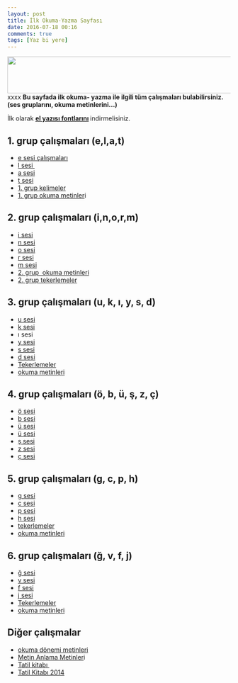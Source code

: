 ```yaml
---
layout: post
title: İlk Okuma-Yazma Sayfası
date: 2016-07-18 00:16
comments: true
tags: [Yaz bi yere]
---
```

<img class="alignnone size-full wp-image-6989" title="ilk_okuma_yazma_etkinlikleri" src="http://egitimvaktim.com/dosyalar/2012/07/ilk_okuma_yazma_etkinlikleri.jpg" alt="" width="633" height="83" />
xxxx
<strong>Bu sayfada ilk okuma- yazma ile ilgili tüm çalışmaları bulabilirsiniz. (ses gruplarını, okuma metinlerini...)</strong>

İlk olarak <strong><a href="http://egitimvaktim.com/dosyalar/ilkokuma/font.zip">el yazısı fontlarını</a> </strong>indirmelisiniz.
<h2>1. grup çalışmaları (e,l,a,t)</h2>
<ul>
	<li><a href="http://egitimvaktim.com/dosyalar/ilkokuma/1.grup/e.zip">e sesi çalışmaları</a></li>
	<li><a href="http://egitimvaktim.com/dosyalar/ilkokuma/1.grup/l.zip">l sesi </a></li>
	<li><a href="http://egitimvaktim.com/dosyalar/ilkokuma/1.grup/a.zip">a sesi</a></li>
	<li><a href="http://egitimvaktim.com/dosyalar/ilkokuma/1.grup/t.zip">t sesi</a></li>
	<li><a href="http://egitimvaktim.com/dosyalar/ilkokuma/1.grup/1.grup_kelimeler.zip">1. grup kelimeler</a></li>
	<li><a href="http://egitimvaktim.com/dosyalar/ilkokuma/1.grup/1.grup_okuma_metinleri.zip">1. grup okuma metinler</a>i</li>
</ul>
<div>
<h2>2. grup çalışmaları (i,n,o,r,m)</h2>
</div>
<div>
<ul>
	<li><a href="http://egitimvaktim.com/dosyalar/ilkokuma/2.grup/i.zip">i sesi</a></li>
	<li><a href="http://egitimvaktim.com/dosyalar/ilkokuma/2.grup/n.zip">n sesi</a></li>
	<li><a href="http://egitimvaktim.com/dosyalar/ilkokuma/2.grup/o.zip">o sesi</a></li>
	<li><a href="http://egitimvaktim.com/dosyalar/ilkokuma/2.grup/r.zip">r sesi</a></li>
	<li><a href="http://egitimvaktim.com/dosyalar/ilkokuma/2.grup/m.zip">m sesi</a></li>
	<li><a href="http://egitimvaktim.com/dosyalar/ilkokuma/2.grup/2.grup_okuma_metinleri.zip">2. grup  okuma metinleri</a></li>
	<li><a href="http://egitimvaktim.com/dosyalar/ilkokuma/2.grup/tekerlemeler.zip">2. grup tekerlemeler</a></li>
</ul>
<div>
<h2>3. grup çalışmaları (<strong>u, k, ı, y, s, d</strong>)</h2>
<ul>
	<li><a href="http://egitimvaktim.com/dosyalar/ilkokuma/3.grup/u.zip">u sesi</a></li>
	<li><a href="http://egitimvaktim.com/dosyalar/ilkokuma/3.grup/k.zip">k sesi</a></li>
	<li>ı sesi</li>
	<li><a href="http://egitimvaktim.com/dosyalar/ilkokuma/3.grup/y.zip">y sesi</a></li>
	<li><a href="http://egitimvaktim.com/dosyalar/ilkokuma/3.grup/s.zip">s sesi</a></li>
	<li><a href="http://egitimvaktim.com/dosyalar/ilkokuma/3.grup/d.zip">d sesi</a></li>
	<li><a href="http://egitimvaktim.com/dosyalar/ilkokuma/3.grup/3.GrupTekerleme.zip">Tekerlemeler</a></li>
	<li><a href="http://egitimvaktim.com/dosyalar/ilkokuma/3.grup/3.grup_okuma_metinleri.zip">okuma metinleri</a></li>
</ul>
<div>
<h2>4. grup çalışmaları (<strong>ö, b, ü, ş, z, ç</strong>)</h2>
<ul>
	<li><a href="http://egitimvaktim.com/dosyalar/ilkokuma/4.Grup/o...zip">ö sesi</a></li>
	<li><a href="http://egitimvaktim.com/dosyalar/ilkokuma/4.Grup/b.zip">b sesi</a></li>
	<li><a href="http://egitimvaktim.com/dosyalar/ilkokuma/4.Grup/u...zip">ü sesi</a></li>
		<li><a href="http://egitimvaktim.com/dosyalar/ilkokuma/4.Grup/u_2.zip">ü sesi</a></li>
	<li><a href="http://egitimvaktim.com/dosyalar/ilkokuma/4.Grup/s...zip">ş sesi</a></li>
	<li><a href="http://egitimvaktim.com/dosyalar/ilkokuma/4.Grup/z.zip">z sesi</a></li>
	<li><a href="http://egitimvaktim.com/dosyalar/ilkokuma/4.Grup/c...zip">ç sesi</a></li>
</ul>
<div>
<h2>5. grup çalışmaları (<strong>g, c, p, h</strong>)</h2>
<ul>
	<li><a href="http://egitimvaktim.com/dosyalar/ilkokuma/5.Grup/g.zip">g sesi</a></li>
	<li><a href="http://egitimvaktim.com/dosyalar/ilkokuma/5.Grup/c.zip">c sesi</a></li>
	<li><a href="http://egitimvaktim.com/dosyalar/ilkokuma/5.Grup/p.zip">p sesi</a></li>
	<li><a href="http://egitimvaktim.com/dosyalar/ilkokuma/5.Grup/h.zip">h sesi</a></li>
	<li><a href="http://egitimvaktim.com/dosyalar/ilkokuma/5.Grup/5._GrupTekerleme.zip">tekerlemeler</a></li>
	<li><a href="http://egitimvaktim.com/dosyalar/ilkokuma/5.Grup/5.grup_okuma_metinleri.zip">okuma metinleri</a></li>
</ul>
<div>
<h2>6. grup çalışmaları (<strong>ğ, v, f, j</strong>)</h2>
<div>
<ul>
	<li><a href="http://egitimvaktim.com/dosyalar/ilkokuma/6.Grup/g...zip">ğ sesi</a></li>
	<li><a href="http://egitimvaktim.com/dosyalar/ilkokuma/6.Grup/v.zip">v sesi</a></li>
	<li><a href="http://egitimvaktim.com/dosyalar/ilkokuma/6.Grup/f.zip">f sesi</a></li>
	<li><a href="http://egitimvaktim.com/dosyalar/ilkokuma/6.Grup/j.zip">j sesi</a></li>
	<li><a href="http://egitimvaktim.com/dosyalar/ilkokuma/6.Grup/6.GrupTekerleme.zip">Tekerlemeler</a></li>
	<li><a href="http://egitimvaktim.com/dosyalar/ilkokuma/6.Grup/6.grup_okuma_metinleri.zip">okuma metinleri</a></li>
</ul>
<h2>Diğer çalışmalar</h2>
<div>
<ul>
	<li><a href="http://egitimvaktim.com/dosyalar/ilkokuma/okuma_donemi_metinleri.zip">okuma dönemi metinleri</a></li>
	<li><a href="http://egitimvaktim.com/dosyalar/ilkokuma/Metin_Anlama_Metinlerii.zip">Metin Anlama Metinler</a>i</li>
	<li><a href="http://egitimvaktim.com/dosyalar/ilkokuma/Tatil_Kitabi.zip">Tatil kitabı </a></li>
	<li><a href="http://egitimvaktim.com/dosyalar/2012/07/1.-Dönem-Tatil-Ödevi.zip">Tatil Kitabı 2014</a></li>
</ul>
</div>
</div>
</div>
</div>
</div>
</div>
</div>
&nbsp;
